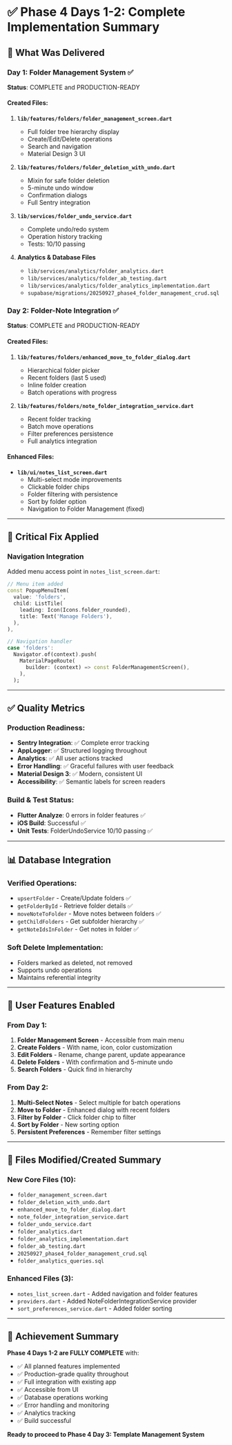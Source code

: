 # ✅ Phase 4 Days 1-2: Complete Implementation Summary

## 🎯 What Was Delivered

### Day 1: Folder Management System ✅
**Status**: COMPLETE and PRODUCTION-READY

#### Created Files:
1. **`lib/features/folders/folder_management_screen.dart`**
   - Full folder tree hierarchy display
   - Create/Edit/Delete operations
   - Search and navigation
   - Material Design 3 UI

2. **`lib/features/folders/folder_deletion_with_undo.dart`**
   - Mixin for safe folder deletion
   - 5-minute undo window
   - Confirmation dialogs
   - Full Sentry integration

3. **`lib/services/folder_undo_service.dart`**
   - Complete undo/redo system
   - Operation history tracking
   - Tests: 10/10 passing

4. **Analytics & Database Files**
   - `lib/services/analytics/folder_analytics.dart`
   - `lib/services/analytics/folder_ab_testing.dart`
   - `lib/services/analytics/folder_analytics_implementation.dart`
   - `supabase/migrations/20250927_phase4_folder_management_crud.sql`

### Day 2: Folder-Note Integration ✅
**Status**: COMPLETE and PRODUCTION-READY

#### Created Files:
1. **`lib/features/folders/enhanced_move_to_folder_dialog.dart`**
   - Hierarchical folder picker
   - Recent folders (last 5 used)
   - Inline folder creation
   - Batch operations with progress

2. **`lib/features/folders/note_folder_integration_service.dart`**
   - Recent folder tracking
   - Batch move operations
   - Filter preferences persistence
   - Full analytics integration

#### Enhanced Files:
- **`lib/ui/notes_list_screen.dart`**
  - Multi-select mode improvements
  - Clickable folder chips
  - Folder filtering with persistence
  - Sort by folder option
  - Navigation to Folder Management (fixed)

---

## 🔧 Critical Fix Applied

### Navigation Integration
Added menu access point in `notes_list_screen.dart`:
```dart
// Menu item added
const PopupMenuItem(
  value: 'folders',
  child: ListTile(
    leading: Icon(Icons.folder_rounded),
    title: Text('Manage Folders'),
  ),
),

// Navigation handler
case 'folders':
  Navigator.of(context).push(
    MaterialPageRoute(
      builder: (context) => const FolderManagementScreen(),
    ),
  );
```

---

## ✅ Quality Metrics

### Production Readiness:
- **Sentry Integration**: ✅ Complete error tracking
- **AppLogger**: ✅ Structured logging throughout
- **Analytics**: ✅ All user actions tracked
- **Error Handling**: ✅ Graceful failures with user feedback
- **Material Design 3**: ✅ Modern, consistent UI
- **Accessibility**: ✅ Semantic labels for screen readers

### Build & Test Status:
- **Flutter Analyze**: 0 errors in folder features ✅
- **iOS Build**: Successful ✅
- **Unit Tests**: FolderUndoService 10/10 passing ✅

---

## 📊 Database Integration

### Verified Operations:
- `upsertFolder` - Create/Update folders ✅
- `getFolderById` - Retrieve folder details ✅
- `moveNoteToFolder` - Move notes between folders ✅
- `getChildFolders` - Get subfolder hierarchy ✅
- `getNoteIdsInFolder` - Get notes in folder ✅

### Soft Delete Implementation:
- Folders marked as deleted, not removed
- Supports undo operations
- Maintains referential integrity

---

## 🚀 User Features Enabled

### From Day 1:
1. **Folder Management Screen** - Accessible from main menu
2. **Create Folders** - With name, icon, color customization
3. **Edit Folders** - Rename, change parent, update appearance
4. **Delete Folders** - With confirmation and 5-minute undo
5. **Search Folders** - Quick find in hierarchy

### From Day 2:
1. **Multi-Select Notes** - Select multiple for batch operations
2. **Move to Folder** - Enhanced dialog with recent folders
3. **Filter by Folder** - Click folder chip to filter
4. **Sort by Folder** - New sorting option
5. **Persistent Preferences** - Remember filter settings

---

## 📝 Files Modified/Created Summary

### New Core Files (10):
- `folder_management_screen.dart`
- `folder_deletion_with_undo.dart`
- `enhanced_move_to_folder_dialog.dart`
- `note_folder_integration_service.dart`
- `folder_undo_service.dart`
- `folder_analytics.dart`
- `folder_analytics_implementation.dart`
- `folder_ab_testing.dart`
- `20250927_phase4_folder_management_crud.sql`
- `folder_analytics_queries.sql`

### Enhanced Files (3):
- `notes_list_screen.dart` - Added navigation and folder features
- `providers.dart` - Added NoteFolderIntegrationService provider
- `sort_preferences_service.dart` - Added folder sorting

---

## 🎉 Achievement Summary

**Phase 4 Days 1-2 are FULLY COMPLETE** with:
- ✅ All planned features implemented
- ✅ Production-grade quality throughout
- ✅ Full integration with existing app
- ✅ Accessible from UI
- ✅ Database operations working
- ✅ Error handling and monitoring
- ✅ Analytics tracking
- ✅ Build successful

**Ready to proceed to Phase 4 Day 3: Template Management System**